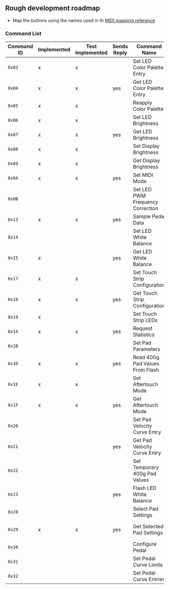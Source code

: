 ## Rough development roadmap

- Map the buttons using the names used in th [MIDI mapping reference](https://github.com/Ableton/push-interface/blob/master/doc/AbletonPush2MIDIDisplayInterface.asc#23-midi-mapping)





### Command List
|Command ID|Implemented|Test Implemented|Sends Reply|Command Name|[Chapter](https://github.com/Ableton/push-interface/blob/master/doc/AbletonPush2MIDIDisplayInterface.asc)|
|----------|------|-----------|-----------|------------|-------|
|`0x03` | x | x |   |Set LED Color Palette Entry  |RGB LED Color Processing
|`0x04` | x | x |yes|Get LED Color Palette Entry | RGB LED Color Processing
|`0x05` | x | x |   |Reapply Color Palette | RGB LED Color Processing
|`0x06` | x | x |   |Set LED Brightness   |Global LED Brightness
|`0x07` | x | x |yes|Get LED Brightness | Global LED Brightness
|`0x08` | x | x |   |Set Display Brightness |Display Backlight
|`0x09` | x | x |   |Get Display Brightness |Display Backlight
|`0x0A` | x | x |yes|Set MIDI Mode |MIDI Mode
|`0x0B` |   |   |   |Set LED PWM Frequency Correction |PWM Frequency
|`0x13` | x | x |yes|Sample Pedal Data |Pedal Sampling
|`0x14` |   |   |   |Set LED White Balance  |White Balance
|`0x15` | x |   |yes|Get LED White Balance|White Balance
|`0x17` | x | x |   |Set Touch Strip Configuration  |Touch Strip
|`0x18` | x | x |yes|Get Touch Strip Configuration|Touch Strip
|`0x19` | x |   |   |Set Touch Strip LEDs|Touch Strip
|`0x1A` | x | x |yes|Request Statistics |Statistics
|`0x1B` |   |   |   |Set Pad Parameters |Pad Parameters (aftertouch thresholds)
|`0x1D` | x | x |yes|Read 400g Pad Values From Flash |Individual Pad Calibration (get400gPadValuesForScene, get400gPadValues)
|`0x1E` | x | x |   |Set Aftertouch Mode |Aftertouch
|`0x1F` | x | x |yes|Get Aftertouch Mode|Aftertouch
|`0x20` |   |   |   |Set Pad Velocity Curve Entry |Velocity Curve
|`0x21` |   |   |yes|Get Pad Velocity Curve Entry|Velocity Curve
|`0x22` |   |   |   |Set Temporary 400g Pad Values |Individual Pad Calibration
|`0x23` |   |   |yes|Flash LED White Balance|White Balance
|`0x28` |   |   |   |Select Pad Settings |Pad Settings
|`0x29` | x | x |yes|Get Selected Pad Settings|Pad Settings (getPadSensitivitySettings, getSelectedPadSensitivity)
|`0x30` |   |   |   |Configure Pedal |Pedal Configuration
|`0x31` |   |   |   |Set Pedal Curve Limits|Pedal Configuration
|`0x32` |   |   |   |Set Pedal Curve Entries|Pedal Configuration
